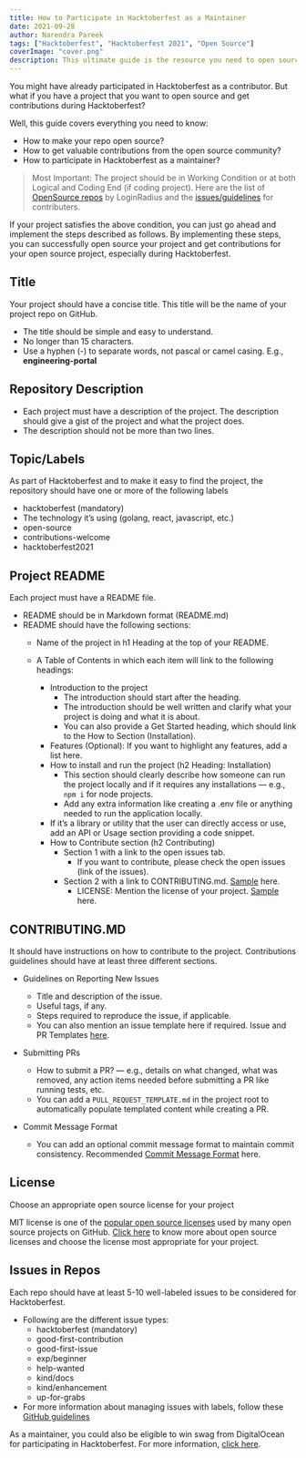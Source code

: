 ```yaml
---
title: How to Participate in Hacktoberfest as a Maintainer
date: 2021-09-28 
author: Narendra Pareek
tags: ["Hacktoberfest", "Hacktoberfest 2021", "Open Source"]
coverImage: "cover.png"
description: This ultimate guide is the resource you need to open source your project and participate in Hacktoberfest to get valuable contributions from the community.
---
```


You might have already participated in Hacktoberfest as a contributor. But what if you have a project that you want to open source and get contributions during Hacktoberfest?

Well, this guide covers everything you need to know:

- How to make your repo open source?
- How to get valuable contributions from the open source community?
- How to participate in Hacktoberfest as a maintainer?

> Most Important: The project should be in Working Condition or at both Logical and Coding End (if coding project). Here are the list of [OpenSource repos](https://www.loginradius.com/open-source/) by LoginRadius and the [issues/guidelines](/hacktoberfest-2021/) for contributers.

If your project satisfies the above condition, you can just go ahead and implement the steps described as follows. By implementing these steps, you can successfully open source your project and get contributions for your open source project, especially during Hacktoberfest.

## Title

Your project should have a concise title. This title will be the name of your project repo on GitHub.

- The title should be simple and easy to understand.
- No longer than 15 characters.
- Use a hyphen (-) to separate words, not pascal or camel casing. E.g., **engineering-portal**

## Repository Description

- Each project must have a description of the project. The description should give a gist of the project and what the project does.
- The description should not be more than two lines.

## Topic/Labels

As part of Hacktoberfest and to make it easy to find the project, the repository should have one or more of the following labels
- hacktoberfest (mandatory)
- The technology it’s using (golang, react, javascript, etc.)
- open-source 
- contributions-welcome
- hacktoberfest2021

## Project README

Each project must have a README file.
- README should be in Markdown format (README.md)
- README should have the following sections:
    - Name of the project in h1 Heading at the top of your README.
    - A Table of Contents in which each item will link to the following headings:

        - Introduction to the project 
            -  The introduction should start after the heading. 
            - The introduction should be well written and clarify what your project is doing and what it is about.
            - You can also provide a Get Started heading, which should link to the How to Section (Installation).
        - Features (Optional): If you want to highlight any features, add a list here.
        - How to install and run the project (h2 Heading: Installation)
            - This section should clearly describe how someone can run the project locally and if it requires any installations — e.g., `npm i` for node projects.
            - Add any extra information like creating a .env file or anything needed to run the application locally.
        - If it’s a library or utility that the user can directly access or use, add an API or Usage section providing a code snippet.
        - How to Contribute section (h2 Contributing)	
            - Section 1 with a link to the open issues tab. 
                - If you want to contribute, please check the open issues (link of the issues).
            - Section 2 with a link to CONTRIBUTING.md. [Sample](https://github.com/LoginRadius/business-email-validator/blob/master/CONTRIBUTING.md) here.
                - LICENSE: Mention the license of your project. [Sample](https://github.com/LoginRadius/engineering-portal#license) here.

## CONTRIBUTING.MD

It should have instructions on how to contribute to the project. Contributions guidelines should have at least three different sections.

- Guidelines on Reporting New Issues
    - Title and description of the issue.
    - Useful tags, if any.
    - Steps required to reproduce the issue, if applicable.
    - You can also mention an issue template here if required. Issue and PR Templates [here](https://docs.github.com/en/communities/using-templates-to-encourage-useful-issues-and-pull-requests/about-issue-and-pull-request-templates).

- Submitting PRs
    - How to submit a PR? — e.g., details on what changed, what was removed, any action items needed before submitting a PR like running tests, etc.
    - You can add a `PULL_REQUEST_TEMPLATE.md` in the project root to automatically populate templated content while creating a PR.
- Commit Message Format
    - You can add an optional commit message format to maintain commit consistency. Recommended [Commit Message Format](https://github.com/LoginRadius/business-email-validator/blob/master/CONTRIBUTING.md#commit-messages) here.

## License

Choose an appropriate open source license for your project

MIT license is one of the [popular open source licenses](https://opensource.org/licenses) used by many open source projects on GitHub. [Click here](https://opensource.org/licenses) to know more about open source licenses and choose the license most appropriate for your project.


## Issues in Repos

Each repo should have at least 5-10 well-labeled issues to be considered for Hacktoberfest.

- Following are the different issue types:
    - hacktoberfest (mandatory)
    - good-first-contribution
    - good-first-issue
    - exp/beginner
    - help-wanted
    - kind/docs
    - kind/enhancement
    - up-for-grabs
- For more information about managing issues with labels, follow these [GitHub guidelines](https://docs.github.com/en/issues/using-labels-and-milestones-to-track-work/managing-labels)

As a maintainer, you could also be eligible to win swag from DigitalOcean for participating in Hacktoberfest. For more information, [click here](https://hacktoberfest.digitalocean.com/resources/maintainers).